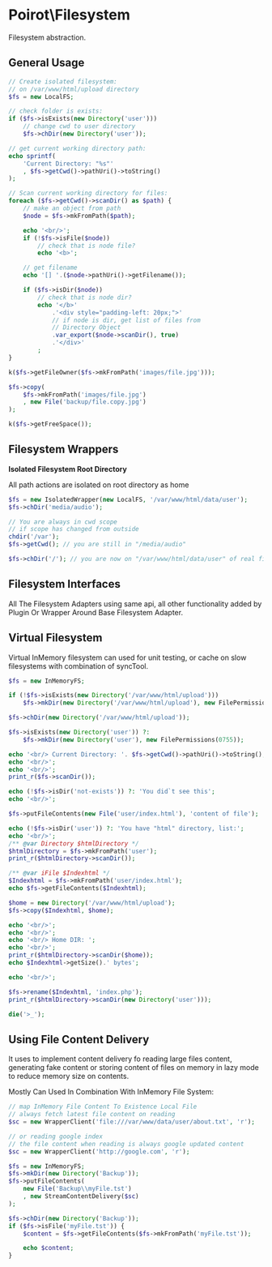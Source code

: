 # Poirot\Filesystem

Filesystem abstraction.

## General Usage

```php
// Create isolated filesystem:
// on /var/www/html/upload directory
$fs = new LocalFS;

// check folder is exists:
if ($fs->isExists(new Directory('user')))
    // change cwd to user directory
    $fs->chDir(new Directory('user'));

// get current working directory path:
echo sprintf(
    'Current Directory: "%s"'
    , $fs->getCwd()->pathUri()->toString()
);

// Scan current working directory for files:
foreach ($fs->getCwd()->scanDir() as $path) {
    // make an object from path
    $node = $fs->mkFromPath($path);

    echo '<br/>';
    if (!$fs->isFile($node))
        // check that is node file?
        echo '<b>';

    // get filename
    echo '[] '.($node->pathUri()->getFilename());

    if ($fs->isDir($node))
        // check that is node dir?
        echo '</b>'
            .'<div style="padding-left: 20px;">'
            // if node is dir, get list of files from
            // Directory Object
            .var_export($node->scanDir(), true)
            .'</div>'
        ;
}

k($fs->getFileOwner($fs->mkFromPath('images/file.jpg')));

$fs->copy(
    $fs->mkFromPath('images/file.jpg')
    , new File('backup/file.copy.jpg')
);

k($fs->getFreeSpace());
```

## Filesystem Wrappers

__Isolated Filesystem Root Directory__

All path actions are isolated on root directory as home

```php
$fs = new IsolatedWrapper(new LocalFS, '/var/www/html/data/user');
$fs->chDir('media/audio');

// You are always in cwd scope
// if scope has changed from outside
chdir('/var');
$fs->getCwd(); // you are still in "/media/audio"

$fs->chDir('/'); // you are now on "/var/www/html/data/user" of real filesystem
```

## Filesystem Interfaces

All The Filesystem Adapters using same api, all other functionality added by Plugin Or Wrapper Around
Base Filesystem Adapter.

## Virtual Filesystem

Virtual InMemory filesystem can used for unit testing, or cache on slow filesystems with combination of syncTool.

```php
$fs = new InMemoryFS;

if (!$fs->isExists(new Directory('/var/www/html/upload')))
    $fs->mkDir(new Directory('/var/www/html/upload'), new FilePermissions(0755));

$fs->chDir(new Directory('/var/www/html/upload'));

$fs->isExists(new Directory('user')) ?:
    $fs->mkDir(new Directory('user'), new FilePermissions(0755));

echo '<br/> Current Directory: '. $fs->getCwd()->pathUri()->toString();
echo '<br/>';
echo '<br/>';
print_r($fs->scanDir());

echo (!$fs->isDir('not-exists')) ?: 'You did`t see this';
echo '<br/>';

$fs->putFileContents(new File('user/index.html'), 'content of file');

echo (!$fs->isDir('user')) ?: 'You have "html" directory, list:';
echo '<br/>';
/** @var Directory $htmlDirectory */
$htmlDirectory = $fs->mkFromPath('user');
print_r($htmlDirectory->scanDir());

/** @var iFile $Indexhtml */
$Indexhtml = $fs->mkFromPath('user/index.html');
echo $fs->getFileContents($Indexhtml);

$home = new Directory('/var/www/html/upload');
$fs->copy($Indexhtml, $home);

echo '<br/>';
echo '<br/>';
echo '<br/> Home DIR: ';
echo '<br/>';
print_r($htmlDirectory->scanDir($home));
echo $Indexhtml->getSize().' bytes';

echo '<br/>';

$fs->rename($Indexhtml, 'index.php');
print_r($htmlDirectory->scanDir(new Directory('user')));

die('>_');
```

## Using File Content Delivery

It uses to implement content delivery fo reading large files content, 
generating fake content or storing content of files on memory in lazy mode 
to reduce memory size on contents.

Mostly Can Used In Combination With InMemory File System:

```php
// map InMemory File Content To Existence Local File
// always fetch latest file content on reading
$sc = new WrapperClient('file:///var/www/data/user/about.txt', 'r');

// or reading google index
// the file content when reading is always google updated content
$sc = new WrapperClient('http://google.com', 'r');

$fs = new InMemoryFS;
$fs->mkDir(new Directory('Backup'));
$fs->putFileContents(
    new File('Backup\\myFile.tst')
    , new StreamContentDelivery($sc)
);

$fs->chDir(new Directory('Backup'));
if ($fs->isFile('myFile.tst')) {
    $content = $fs->getFileContents($fs->mkFromPath('myFile.tst'));

    echo $content;
}
```

